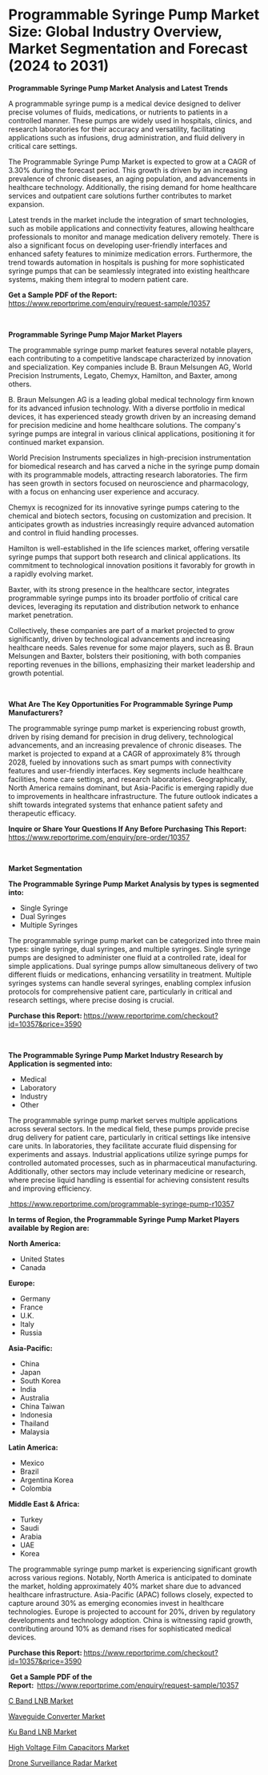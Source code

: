 <p><h1>Programmable Syringe Pump Market Size: Global Industry Overview, Market Segmentation and Forecast (2024 to 2031)</h1></p><p><strong>Programmable Syringe Pump Market Analysis and Latest Trends</strong></p>
<p><p>A programmable syringe pump is a medical device designed to deliver precise volumes of fluids, medications, or nutrients to patients in a controlled manner. These pumps are widely used in hospitals, clinics, and research laboratories for their accuracy and versatility, facilitating applications such as infusions, drug administration, and fluid delivery in critical care settings.</p><p>The Programmable Syringe Pump Market is expected to grow at a CAGR of 3.30% during the forecast period. This growth is driven by an increasing prevalence of chronic diseases, an aging population, and advancements in healthcare technology. Additionally, the rising demand for home healthcare services and outpatient care solutions further contributes to market expansion. </p><p>Latest trends in the market include the integration of smart technologies, such as mobile applications and connectivity features, allowing healthcare professionals to monitor and manage medication delivery remotely. There is also a significant focus on developing user-friendly interfaces and enhanced safety features to minimize medication errors. Furthermore, the trend towards automation in hospitals is pushing for more sophisticated syringe pumps that can be seamlessly integrated into existing healthcare systems, making them integral to modern patient care.</p></p>
<p><strong>Get a Sample PDF of the Report:&nbsp;</strong> <a href="https://www.reportprime.com/enquiry/request-sample/10357?utm_campaign=1901&utm_medium=2&utm_source=Github&utm_content=ia&utm_term=25122024&utm_id=programmable-syringe-pump">https://www.reportprime.com/enquiry/request-sample/10357</a></p>
<p>&nbsp;</p>
<p><strong>Programmable Syringe Pump Major Market Players</strong></p>
<p><p>The programmable syringe pump market features several notable players, each contributing to a competitive landscape characterized by innovation and specialization. Key companies include B. Braun Melsungen AG, World Precision Instruments, Legato, Chemyx, Hamilton, and Baxter, among others.</p><p>B. Braun Melsungen AG is a leading global medical technology firm known for its advanced infusion technology. With a diverse portfolio in medical devices, it has experienced steady growth driven by an increasing demand for precision medicine and home healthcare solutions. The company's syringe pumps are integral in various clinical applications, positioning it for continued market expansion.</p><p>World Precision Instruments specializes in high-precision instrumentation for biomedical research and has carved a niche in the syringe pump domain with its programmable models, attracting research laboratories. The firm has seen growth in sectors focused on neuroscience and pharmacology, with a focus on enhancing user experience and accuracy.</p><p>Chemyx is recognized for its innovative syringe pumps catering to the chemical and biotech sectors, focusing on customization and precision. It anticipates growth as industries increasingly require advanced automation and control in fluid handling processes.</p><p>Hamilton is well-established in the life sciences market, offering versatile syringe pumps that support both research and clinical applications. Its commitment to technological innovation positions it favorably for growth in a rapidly evolving market.</p><p>Baxter, with its strong presence in the healthcare sector, integrates programmable syringe pumps into its broader portfolio of critical care devices, leveraging its reputation and distribution network to enhance market penetration.</p><p>Collectively, these companies are part of a market projected to grow significantly, driven by technological advancements and increasing healthcare needs. Sales revenue for some major players, such as B. Braun Melsungen and Baxter, bolsters their positioning, with both companies reporting revenues in the billions, emphasizing their market leadership and growth potential.</p></p>
<p>&nbsp;</p>
<p><strong>What Are The Key Opportunities For Programmable Syringe Pump Manufacturers?</strong></p>
<p><p>The programmable syringe pump market is experiencing robust growth, driven by rising demand for precision in drug delivery, technological advancements, and an increasing prevalence of chronic diseases. The market is projected to expand at a CAGR of approximately 8% through 2028, fueled by innovations such as smart pumps with connectivity features and user-friendly interfaces. Key segments include healthcare facilities, home care settings, and research laboratories. Geographically, North America remains dominant, but Asia-Pacific is emerging rapidly due to improvements in healthcare infrastructure. The future outlook indicates a shift towards integrated systems that enhance patient safety and therapeutic efficacy.</p></p>
<p><strong>Inquire or Share Your Questions If Any Before Purchasing This Report:</strong> <a href="https://www.reportprime.com/enquiry/pre-order/10357?utm_campaign=1901&utm_medium=2&utm_source=Github&utm_content=ia&utm_term=25122024&utm_id=programmable-syringe-pump">https://www.reportprime.com/enquiry/pre-order/10357</a></p>
<p>&nbsp;</p>
<p><strong>Market Segmentation</strong></p>
<p><strong>The Programmable Syringe Pump Market Analysis by types is segmented into:</strong></p>
<p><ul><li>Single Syringe</li><li>Dual Syringes</li><li>Multiple Syringes</li></ul></p>
<p><p>The programmable syringe pump market can be categorized into three main types: single syringe, dual syringes, and multiple syringes. Single syringe pumps are designed to administer one fluid at a controlled rate, ideal for simple applications. Dual syringe pumps allow simultaneous delivery of two different fluids or medications, enhancing versatility in treatment. Multiple syringes systems can handle several syringes, enabling complex infusion protocols for comprehensive patient care, particularly in critical and research settings, where precise dosing is crucial.</p></p>
<p><strong>Purchase this Report:&nbsp;</strong><a href="https://www.reportprime.com/checkout?id=10357&price=3590&utm_campaign=1901&utm_medium=2&utm_source=Github&utm_content=ia&utm_term=25122024&utm_id=programmable-syringe-pump">https://www.reportprime.com/checkout?id=10357&price=3590</a></p>
<p>&nbsp;</p>
<p><strong>The Programmable Syringe Pump Market Industry Research by Application is segmented into:</strong></p>
<p><ul><li>Medical</li><li>Laboratory</li><li>Industry</li><li>Other</li></ul></p>
<p><p>The programmable syringe pump market serves multiple applications across several sectors. In the medical field, these pumps provide precise drug delivery for patient care, particularly in critical settings like intensive care units. In laboratories, they facilitate accurate fluid dispensing for experiments and assays. Industrial applications utilize syringe pumps for controlled automated processes, such as in pharmaceutical manufacturing. Additionally, other sectors may include veterinary medicine or research, where precise liquid handling is essential for achieving consistent results and improving efficiency.</p></p>
<p><a href="https://www.reportprime.com/programmable-syringe-pump-r10357?utm_campaign=1901&utm_medium=2&utm_source=Github&utm_content=ia&utm_term=25122024&utm_id=programmable-syringe-pump">&nbsp;https://www.reportprime.com/programmable-syringe-pump-r10357</a></p>
<p><strong>In terms of Region, the Programmable Syringe Pump Market Players available by Region are:</strong></p>
<p>
    <p> <strong> North America: </strong>
        <ul>
            <li>United States</li>
            <li>Canada</li>
        </ul>
        </p> 
    <p> <strong> Europe: </strong>
        <ul>
            <li>Germany</li>
            <li>France</li>
            <li>U.K.</li>
            <li>Italy</li>
            <li>Russia</li>
        </ul>
        </p> 
    <p> <strong> Asia-Pacific: </strong>
        <ul>
            <li>China</li>
            <li>Japan</li>
            <li>South Korea</li>
            <li>India</li>
            <li>Australia</li>
            <li>China Taiwan</li>
            <li>Indonesia</li>
            <li>Thailand</li>
            <li>Malaysia</li>
        </ul>
        </p> 
    <p> <strong> Latin America: </strong>
        <ul>
            <li>Mexico</li>
            <li>Brazil</li>
            <li>Argentina Korea</li>
            <li>Colombia</li>
        </ul>
        </p> 
    <p> <strong> Middle East & Africa: </strong>
        <ul>
            <li>Turkey</li>
            <li>Saudi</li>
            <li>Arabia</li>
            <li>UAE</li>
            <li>Korea</li>
        </ul>
    </p>
    </p>
<p><p>The programmable syringe pump market is experiencing significant growth across various regions. Notably, North America is anticipated to dominate the market, holding approximately 40% market share due to advanced healthcare infrastructure. Asia-Pacific (APAC) follows closely, expected to capture around 30% as emerging economies invest in healthcare technologies. Europe is projected to account for 20%, driven by regulatory developments and technology adoption. China is witnessing rapid growth, contributing around 10% as demand rises for sophisticated medical devices.</p></p>
<p><strong>Purchase this Report: </strong><a href="https://www.reportprime.com/checkout?id=10357&price=3590&utm_campaign=1901&utm_medium=2&utm_source=Github&utm_content=ia&utm_term=25122024&utm_id=programmable-syringe-pump">https://www.reportprime.com/checkout?id=10357&price=3590</a></p>
<p>&nbsp;<strong>Get a Sample PDF of the Report:&nbsp;&nbsp;</strong><a href="https://www.reportprime.com/enquiry/request-sample/10357?utm_campaign=1901&utm_medium=2&utm_source=Github&utm_content=ia&utm_term=25122024&utm_id=programmable-syringe-pump">https://www.reportprime.com/enquiry/request-sample/10357</a></p>
<p><strong></strong></p>
<p><p><a href="https://www.linkedin.com/pulse/c-band-lnb-market-expansion-from-2024-2031-growth-trends-ahyte?utm_campaign=1901&utm_medium=2&utm_source=Github&utm_content=ia&utm_term=25122024&utm_id=programmable-syringe-pump">C Band LNB Market</a></p><p><a href="https://www.linkedin.com/pulse/waveguide-converter-market-growth-outlook-73cagr-challenges-g0gfe?utm_campaign=1901&utm_medium=2&utm_source=Github&utm_content=ia&utm_term=25122024&utm_id=programmable-syringe-pump">Waveguide Converter Market</a></p><p><a href="https://www.linkedin.com/pulse/projected-97-cagr-ku-band-lnb-market-2024-2031-trend-analysis-hyamf?utm_campaign=1901&utm_medium=2&utm_source=Github&utm_content=ia&utm_term=25122024&utm_id=programmable-syringe-pump">Ku Band LNB Market</a></p><p><a href="https://www.linkedin.com/pulse/high-voltage-film-capacitors-market-share-revenue-analysis-v3fve?utm_campaign=1901&utm_medium=2&utm_source=Github&utm_content=ia&utm_term=25122024&utm_id=programmable-syringe-pump">High Voltage Film Capacitors Market</a></p><p><a href="https://www.linkedin.com/pulse/key-trends-driving-drone-surveillance-radar-market-growth-kln7f?utm_campaign=1901&utm_medium=2&utm_source=Github&utm_content=ia&utm_term=25122024&utm_id=programmable-syringe-pump">Drone Surveillance Radar Market</a></p></p>